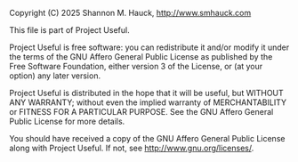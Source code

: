 Copyright (C) 2025 Shannon M. Hauck, http://www.smhauck.com

This file is part of Project Useful.

Project Useful is free software: you can redistribute it and/or modify
it under the terms of the GNU Affero General Public License as published by
the Free Software Foundation, either version 3 of the License, or
(at your option) any later version.

Project Useful is distributed in the hope that it will be useful,
but WITHOUT ANY WARRANTY; without even the implied warranty of
MERCHANTABILITY or FITNESS FOR A PARTICULAR PURPOSE.  See the
GNU Affero General Public License for more details.

You should have received a copy of the GNU Affero General Public License
along with Project Useful.  If not, see <http://www.gnu.org/licenses/>.
